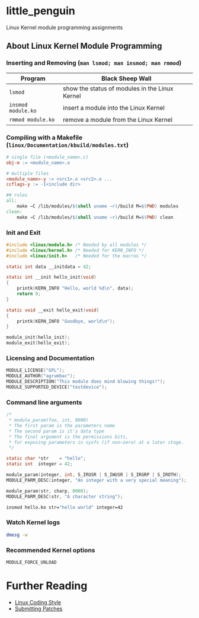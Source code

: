# little_penguin
Linux Kernel module programming assignments

## About Linux Kernel Module Programming

### Inserting and Removing (`man lsmod; man insmod; man rmmod`)

| Program            | Black Sheep Wall                               |
|--------------------|------------------------------------------------|
| `lsmod`            | show the status of modules in the Linux Kernel |
| `insmod module.ko` | insert a module into the Linux Kernel          |
| `rmmod module.ko`  | remove a module from the Linux Kernel          |

### Compiling with a Makefile (`linux/Documentation/kbuild/modules.txt`)

```Makefile
# single file (<module_name>.c)
obj-m := <module_name>.o

# multiple files
<module_name>-y := <src1>.o <src2>.o ...
ccflags-y := -I<include dir>

## rules
all:
	make −C /lib/modules/$(shell uname −r)/build M=$(PWD) modules
clean:
	make −C /lib/modules/$(shell uname −r)/build M=$(PWD) clean
```

### Init and Exit

```c
#include <linux/module.h> /* Needed by all modules */
#include <linux/kernel.h> /* Needed for KERN_INFO */
#include <linux/init.h>   /* Needed for the macros */

static int data __initdata = 42;

static int __init hello_init(void)
{
	printk(KERN_INFO "Hello, world %d\n", data);
	return 0;
}

static void __exit hello_exit(void)
{
	printk(KERN_INFO "Goodbye, world\n");
}

module_init(hello_init);
module_exit(hello_exit);
```

### Licensing and Documentation

```c
MODULE_LICENSE("GPL");
MODULE_AUTHOR("agrumbac");
MODULE_DESCRIPTION("This module does mind blowing things!");
MODULE_SUPPORTED_DEVICE("testdevice");
```

### Command line arguments

```c
/*
 * module_param(foo, int, 0000)
 * The first param is the parameters name
 * The second param is it's data type
 * The final argument is the permissions bits,
 * for exposing parameters in sysfs (if non−zero) at a later stage.
 */

static char *str    = "hello";
static int  integer = 42;

module_param(integer, int, S_IRUSR | S_IWUSR | S_IRGRP | S_IROTH);
MODULE_PARM_DESC(integer, "An integer with a very special meaning");

module_param(str, charp, 0000);
MODULE_PARM_DESC(str, "A character string");

```
```bash
insmod hello.ko str="hello world" integer=42
```

### Watch Kernel logs

```bash
dmesg -w
```

### Recommended Kernel options

```
MODULE_FORCE_UNLOAD
```

# Further Reading

* [Linux Coding Style](https://www.kernel.org/doc/html/v4.10/process/coding-style.html)
* [Submitting Patches](https://www.kernel.org/doc/html/v4.10/process/submitting-patches.html)
